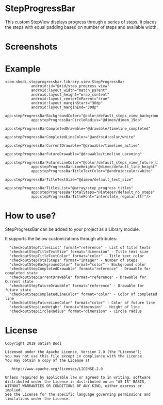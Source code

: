 # StepProgressBar
This custom StepView displays progress through a series of steps. It places the steps with equal padding based on number of steps and available width.

# Screenshots


Example
==========
    <com.sbodi.stepprogressbar.library.view.StepProgressBar
                android:id="@+id/step_progress_view"
                android:layout_width="match_parent"
                android:layout_height="wrap_content"
                android:layout_centerInParent="true"
                android:layout_marginStart="30dp"
                android:layout_marginEnd="30dp"
                app:stepProgressBarBackgroundColor="@color/default_steps_view_background_color"
                app:stepProgressBarCircleRadius="@dimen/dimen_15dp"
                app:stepProgressBarCompletedDrawable="@drawable/timeline_completed"
                app:stepProgressBarCompletedLineColor="@android:color/white"
                app:stepProgressBarCurrentDrawable="@drawable/timeline_active"
                app:stepProgressBarFutureDrawable="@drawable/timeline_upcoming"
                app:stepProgressBarFutureLineColor="@color/default_steps_view_future_line_color"
                app:stepProgressBarLineHeight="@dimen/default_line_height"
                app:stepProgressBarTitleTextColor="@android:color/white"
                app:stepProgressBarTitleTextSize="@dimen/default_text_size"
                app:stepProgressBarTitlesList="@array/step_progress_titles"
                app:stepProgressBarTotalSteps="@integer/default_no_steps"
                app:stepProgressBarTitleFont="interstate_regular.ttf"/>

# How to use?
StepProgressBar can be added to your project as a Library module.

It supports the below customizations through attributes:
 
      "checkoutStepTitlesList" format="reference" - List of title texts
      "checkoutStepTitleTextSize" format="dimension" - Title text size
      "checkoutStepTitleTextColor" format="color" - Title text color
      "checkoutStepTotalSteps" format="integer" - Number of steps
      "checkoutStepBackgroundColor" format="color" - Background color
      "checkoutStepCompletedDrawable" format="reference" - Drawable for completed state
      "checkoutStepCurrentDrawable" format="reference" - Drawable for Current state
      "checkoutStepFutureDrawable" format="reference" - Drawable for future state
      "checkoutStepCompletedLineColor" format="color" - Color of completed line
      "checkoutStepFutureLineColor" format="color" - Color of future line
      "checkoutStepLineHeight" format="dimension" - Height of line
      "checkoutStepCircleRadius" format="dimension" - Circle radius
    
    
License
========
    Copyright 2019 Satish Bodi

    Licensed under the Apache License, Version 2.0 (the "License");
    you may not use this file except in compliance with the License.
    You may obtain a copy of the License at

       http://www.apache.org/licenses/LICENSE-2.0

    Unless required by applicable law or agreed to in writing, software
    distributed under the License is distributed on an "AS IS" BASIS,
    WITHOUT WARRANTIES OR CONDITIONS OF ANY KIND, either express or implied.
    See the License for the specific language governing permissions and
    limitations under the License.

